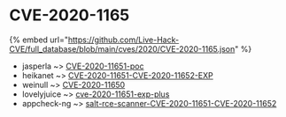 # CVE-2020-1165
{% embed url="https://github.com/Live-Hack-CVE/full_database/blob/main/cves/2020/CVE-2020-1165.json" %}

* jasperla ~> [CVE-2020-11651-poc](https://www.alice-snow.ru/2020/database/cve-2020-1165/cve-2020-11651-poc-jasperla)
* heikanet ~> [CVE-2020-11651-CVE-2020-11652-EXP](https://www.alice-snow.ru/2020/database/cve-2020-1165/cve-2020-11651-cve-2020-11652-exp-heikanet)
* weinull ~> [CVE-2020-11650](https://www.alice-snow.ru/2020/database/cve-2020-1165/cve-2020-11650-weinull)
* lovelyjuice ~> [cve-2020-11651-exp-plus](https://www.alice-snow.ru/2020/database/cve-2020-1165/cve-2020-11651-exp-plus-lovelyjuice)
* appcheck-ng ~> [salt-rce-scanner-CVE-2020-11651-CVE-2020-11652](https://www.alice-snow.ru/2020/database/cve-2020-1165/salt-rce-scanner-cve-2020-11651-cve-2020-11652-appcheck-ng)